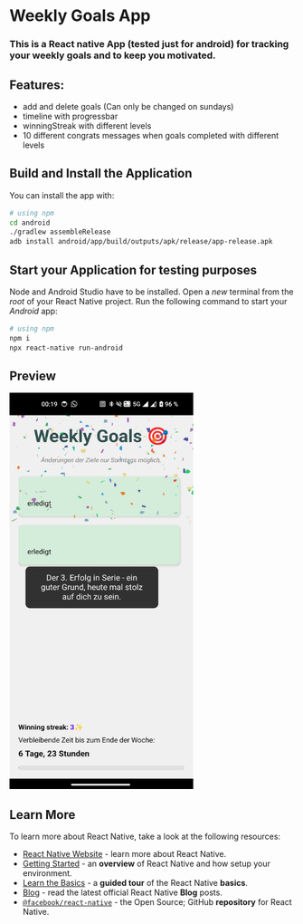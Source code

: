 # Weekly Goals App

### This is a React native App (tested just for android) for tracking your weekly goals and to keep you motivated.

## Features:

- add and delete goals (Can only be changed on sundays)
- timeline with progressbar
- winningStreak with different levels
- 10 different congrats messages when goals completed with different levels

## Build and Install the Application

You can install the app with:

```bash
# using npm
cd android
./gradlew assembleRelease
adb install android/app/build/outputs/apk/release/app-release.apk

```

## Start your Application for testing purposes

Node and Android Studio have to be installed. Open a _new_ terminal from the _root_ of your React Native project. Run the following command to start your _Android_ app:

```bash
# using npm
npm i
npx react-native run-android
```

## Preview

<img src="./assets/screenshot.png" alt="Screenshot" width="325" height="700">

## Learn More

To learn more about React Native, take a look at the following resources:

- [React Native Website](https://reactnative.dev) - learn more about React Native.
- [Getting Started](https://reactnative.dev/docs/environment-setup) - an **overview** of React Native and how setup your environment.
- [Learn the Basics](https://reactnative.dev/docs/getting-started) - a **guided tour** of the React Native **basics**.
- [Blog](https://reactnative.dev/blog) - read the latest official React Native **Blog** posts.
- [`@facebook/react-native`](https://github.com/facebook/react-native) - the Open Source; GitHub **repository** for React Native.
